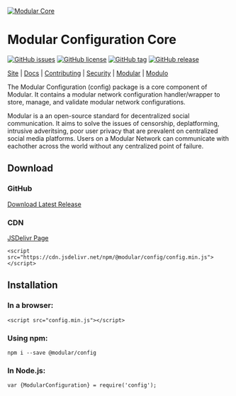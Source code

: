 [![Modular Core](https://raw.githubusercontent.com/modular/configuration/master/site/config.png "Modular Core")](https://fmna.core.modular.social/ "Modular Core")

# Modular Configuration Core
[![GitHub issues](https://img.shields.io/github/issues/modular/configuration)](https://github.com/modular/configuration/issues)
[![GitHub license](https://img.shields.io/github/license/modular/configuration)](https://github.com/modular/configuration/blob/master/LICENSE)
[![GitHub tag](https://img.shields.io/github/tag/modular/configuration.svg)](https://github.com/modular/configuration/tags)
[![GitHub release](https://img.shields.io/github/release/modular/configuration.svg)](https://github.com/modular/configuration/releases)


[Site](https://fmna.core.modular.social/) |
[Docs](https://fmna.core.modular.social/docs/) |
[Contributing](https://github.com/modular/configuration/blob/master/CONTRIBUTING.md) |
[Security](https://github.com/modular/configuration/blob/master/SECURITY.md) |
[Modular](https://github.com/modular) |
[Modulo](https://github.com/modulo)

The Modular Configuration (config) package is a core component of Modular. It contains a modular network configuration handler/wrapper to store, manage, and validate modular network configurations.

Modular is a an open-source standard for decentralized social communication. It aims to solve the issues of censorship, deplatforming, intrusive adveritsing, poor user privacy that are prevalent on centralized social media platforms. Users on a Modular Network can communicate with eachother across the world without any centralized point of failure.

## Download
### GitHub
[Download Latest Release](https://github.com/modular/configuration/releases)

### CDN
[JSDelivr Page](https://www.jsdelivr.com/package/npm/@modular/config)

	<script src="https://cdn.jsdelivr.net/npm/@modular/config/config.min.js"></script>

## Installation
### In a browser:
	<script src="config.min.js"></script>

### Using npm:
	npm i --save @modular/config

### In Node.js:
	var {ModularConfiguration} = require('config');
